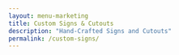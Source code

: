 ```yaml
---
layout: menu-marketing
title: Custom Signs & Cutouts
description: "Hand-Crafted Signs and Cutouts"
permalink: /custom-signs/
---
```

